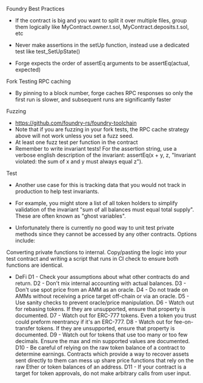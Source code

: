 Foundry Best Practices

- If the contract is big and you want to split it over multiple files, 
group them logically like  MyContract.owner.t.sol, MyContract.deposits.t.sol, etc

- Never make assertions in the setUp function, instead use a dedicated test like test_SetUpState()
- Forge expects the order of assertEq arguments to be assertEq(actual, expected)


Fork Testing RPC caching

- By pinning to a block number, forge caches RPC responses so only the first run is slower, and subsequent runs are significantly faster


Fuzzing
- https://github.com/foundry-rs/foundry-toolchain
- Note that if you are fuzzing in your fork tests, the RPC cache strategy above will not work unless you set a fuzz seed. 
- At least one fuzz test per function in the contract
- Remember to write invariant tests! For the assertion string, use a verbose english description of the invariant: assertEq(x + y, z, "Invariant violated: the sum of x and y must always equal z").


Test
- Another use case for this is tracking data that you would not track in production to help test invariants. 
- For example, you might store a list of all token holders to simplify validation of the invariant "sum of all balances must equal total supply". These are often known as "ghost variables".

- Unfortunately there is currently no good way to unit test private methods since they cannot be accessed by any other contracts. Options include:

Converting private functions to internal.
Copy/pasting the logic into your test contract and writing a script that runs in CI check to ensure both functions are identical.


- DeFi
D1 - Check your assumptions about what other contracts do and return.
D2 - Don't mix internal accounting with actual balances.
D3 - Don't use spot price from an AMM as an oracle.
D4 - Do not trade on AMMs without receiving a price target off-chain or via an oracle.
D5 - Use sanity checks to prevent oracle/price manipulation.
D6 - Watch out for rebasing tokens. If they are unsupported, ensure that property is documented.
D7 - Watch out for ERC-777 tokens. Even a token you trust could preform reentrancy if it's an ERC-777.
D8 - Watch out for fee-on-transfer tokens. If they are unsupported, ensure that property is documented.
D9 - Watch out for tokens that use too many or too few decimals. Ensure the max and min supported values are documented.
D10 - Be careful of relying on the raw token balance of a contract to determine earnings. Contracts which provide a way to recover assets sent directly to them can mess up share price functions that rely on the raw Ether or token balances of an address.
D11 - If your contract is a target for token approvals, do not make arbitrary calls from user input.